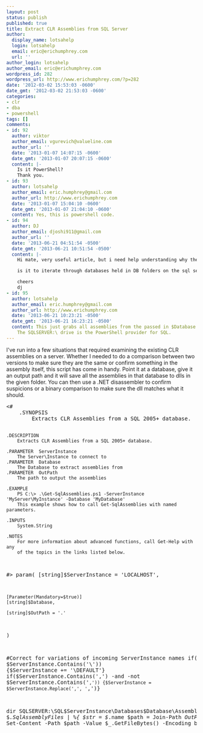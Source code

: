 ```yaml
---
layout: post
status: publish
published: true
title: Extract CLR Assemblies from SQL Server
author:
  display_name: lotsahelp
  login: lotsahelp
  email: eric@erichumphrey.com
  url: ''
author_login: lotsahelp
author_email: eric@erichumphrey.com
wordpress_id: 282
wordpress_url: http://www.erichumphrey.com/?p=282
date: '2012-03-02 15:53:03 -0600'
date_gmt: '2012-03-02 21:53:03 -0600'
categories:
- clr
- dba
- powershell
tags: []
comments:
- id: 92
  author: viktor
  author_email: vgurevich@valueline.com
  author_url: ''
  date: '2013-01-07 14:07:15 -0600'
  date_gmt: '2013-01-07 20:07:15 -0600'
  content: |-
    Is it PowerShell?
    Thank you.
- id: 93
  author: lotsahelp
  author_email: eric.humphrey@gmail.com
  author_url: http://www.erichumphrey.com
  date: '2013-01-07 15:04:10 -0600'
  date_gmt: '2013-01-07 21:04:10 -0600'
  content: Yes, this is powershell code.
- id: 94
  author: DJ
  author_email: djoshi911@gmail.com
  author_url: ''
  date: '2013-06-21 04:51:54 -0500'
  date_gmt: '2013-06-21 10:51:54 -0500'
  content: |-
    Hi mate, very useful article, but i need help understanding why the SQLSERVER drive is in the loop syntax?

    is it to iterate through databases held in DB folders on the sql server\instance?

    cheers
    dj
- id: 95
  author: lotsahelp
  author_email: eric.humphrey@gmail.com
  author_url: http://www.erichumphrey.com
  date: '2013-06-21 10:23:21 -0500'
  date_gmt: '2013-06-21 16:23:21 -0500'
  content: This just grabs all assemblies from the passed in $Database parameter.
    The SQLSERVER:\ drive is the PowerShell provider for SQL.
---
```

<p>I've run into a few situations that required examining the existing CLR assemblies on a server. Whether I needed to do a comparison between two versions to make sure they are the same or confirm something in the assembly itself, this script has come in handy. Point it at a database, give it an output path and it will save all the assemblies in that database to dlls in the given folder. You can then use a .NET disassembler to confirm suspicions or a binary comparison to make sure the dll matches what it should.</p>
<pre lang="powershell"><#
    .SYNOPSIS
        Extracts CLR Assemblies from a SQL 2005+ database.

    .DESCRIPTION
        Extracts CLR Assemblies from a SQL 2005+ database.

    .PARAMETER  ServerInstance
        The Server\Instance to connect to
    .PARAMETER  Database
        The Database to extract assemblies from
    .PARAMETER  OutPath
        The path to output the assemblies

    .EXAMPLE
        PS C:\> .\Get-SqlAssemblies.ps1 -ServerInstance 'MyServer\MyInstance' -Database 'MyDatabase'
        This example shows how to call Get-SqlAssemblies with named parameters.

    .INPUTS
        System.String

    .NOTES
        For more information about advanced functions, call Get-Help with any
        of the topics in the links listed below.

#>
param(
    [string]$ServerInstance = 'LOCALHOST',

    [Parameter(Mandatory=$true)]
    [string]$Database,

    [string]$OutPath = '.'
)

#Correct for variations of incoming ServerInstance names
if(-not $ServerInstance.Contains('\')) {$ServerInstance += '\DEFAULT'}
if($ServerInstance.Contains(',') -and -not $ServerInstance.Contains('`,')) {$ServerInstance = $ServerInstance.Replace(',', '`,')}

dir SQLSERVER:\SQL\$ServerInstance\Databases\$Database\Assemblies | %{
    $_.SqlAssemblyFiles | %{
        $str = $_.name
        $path = Join-Path $OutPath ($str.Substring($str.LastIndexOf('\')+1))
        Set-Content -Path $path -Value $_.GetFileBytes() -Encoding byte;
    }
}
</pre>
